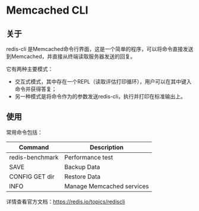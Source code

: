 # Memcached CLI

## 关于

redis-cli 是Memcached命令行界面，这是一个简单的程序，可以将命令直接发送到Memcached，并直接从终端读取服务器发送的回复。

它有两种主要模式：

* 交互式模式，其中存在一个REPL（读取评估打印循环），用户可以在其中键入命令并获得答复；
* 另一种模式是将命令作为的参数发送redis-cli，执行并打印在标准输出上。

## 使用

常用命令包括：

| **Command** | **Description** |
| --- | --- |
| redis-benchmark | Performance test |
| SAVE | Backup Data |
| CONFIG GET dir | Restore Data |
| INFO | Manage Memcached services |

详情查看官方文档：https://redis.io/topics/rediscli